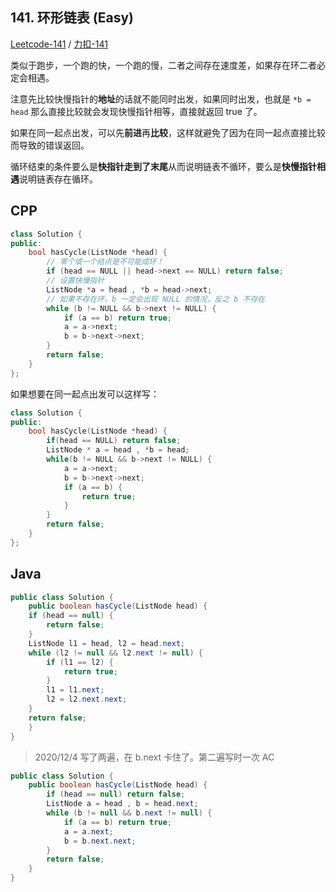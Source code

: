 ## 141. 环形链表 (Easy)

[Leetcode-141](https://leetcode.com/problems/linked-list-cycle/) / [力扣-141](https://leetcode-cn.com/problems/linked-list-cycle/)

类似于跑步，一个跑的快，一个跑的慢，二者之间存在速度差，如果存在环二者必定会相遇。

注意先比较快慢指针的**地址**的话就不能同时出发，如果同时出发，也就是 `*b = head` 那么直接比较就会发现快慢指针相等，直接就返回 true 了。

如果在同一起点出发，可以先**前进**再**比较**，这样就避免了因为在同一起点直接比较而导致的错误返回。

循环结束的条件要么是**快指针走到了末尾**从而说明链表不循环，要么是**快慢指针相遇**说明链表存在循环。

## CPP

```cpp
class Solution {
public:
    bool hasCycle(ListNode *head) {
        // 零个或一个结点是不可能成环！
        if (head == NULL || head->next == NULL) return false; 
        // 设置快慢指针
        ListNode *a = head , *b = head->next;
        // 如果不存在环，b 一定会出现 NULL 的情况，反之 b 不存在
        while (b != NULL && b->next != NULL) {
            if (a == b) return true;
            a = a->next;
            b = b->next->next;
        }
        return false;
    }
};
```

如果想要在同一起点出发可以这样写：

```cpp
class Solution {
public:
    bool hasCycle(ListNode *head) {
        if(head == NULL) return false;
        ListNode * a = head , *b = head;
        while(b != NULL && b->next != NULL) {
            a = a->next;
            b = b->next->next;
            if (a == b) {
                return true;
            }
        }
        return false;
    }
};
```

## Java

```java
public class Solution {
    public boolean hasCycle(ListNode head) {
    if (head == null) {
        return false;
    }
    ListNode l1 = head, l2 = head.next;
    while (l2 != null && l2.next != null) {
        if (l1 == l2) {
            return true;
        }
        l1 = l1.next;
        l2 = l2.next.next;
    }
    return false;
    }
}
```

> 2020/12/4 写了两遍，在 b.next 卡住了。第二遍写时一次 AC

```java
public class Solution {
    public boolean hasCycle(ListNode head) {
        if (head == null) return false;
        ListNode a = head , b = head.next;
        while (b != null && b.next != null) {
            if (a == b) return true;
            a = a.next;
            b = b.next.next;
        }
        return false;
    }
}
```